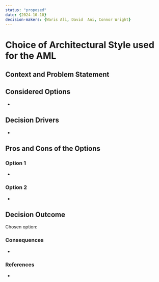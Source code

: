 ```yaml
---
status: "proposed"
date: {2024-10-10}
decision-makers: {Waris Ali, David  Ani, Connor Wright}
---
```


# Choice of Architectural Style used for the AML

## Context and Problem Statement



## Considered Options

* 

## Decision Drivers

* 

## Pros and Cons of the Options

### Option 1

* 

### Option 2

* 


## Decision Outcome

Chosen option: 

### Consequences

* 
### References

*  